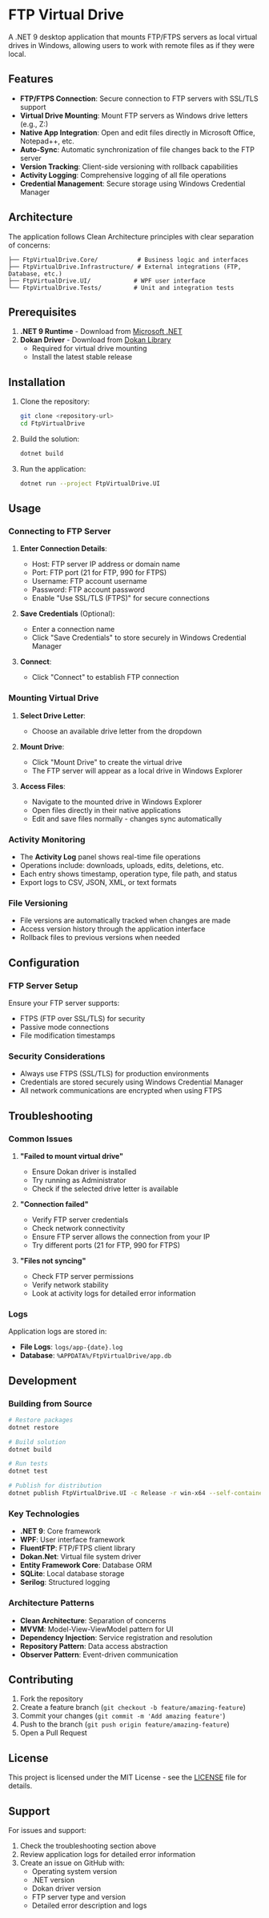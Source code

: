# FTP Virtual Drive

A .NET 9 desktop application that mounts FTP/FTPS servers as local virtual drives in Windows, allowing users to work with remote files as if they were local.

## Features

- **FTP/FTPS Connection**: Secure connection to FTP servers with SSL/TLS support
- **Virtual Drive Mounting**: Mount FTP servers as Windows drive letters (e.g., Z:)
- **Native App Integration**: Open and edit files directly in Microsoft Office, Notepad++, etc.
- **Auto-Sync**: Automatic synchronization of file changes back to the FTP server
- **Version Tracking**: Client-side versioning with rollback capabilities
- **Activity Logging**: Comprehensive logging of all file operations
- **Credential Management**: Secure storage using Windows Credential Manager

## Architecture

The application follows Clean Architecture principles with clear separation of concerns:

```
├── FtpVirtualDrive.Core/           # Business logic and interfaces
├── FtpVirtualDrive.Infrastructure/ # External integrations (FTP, Database, etc.)
├── FtpVirtualDrive.UI/            # WPF user interface
└── FtpVirtualDrive.Tests/         # Unit and integration tests
```

## Prerequisites

1. **.NET 9 Runtime** - Download from [Microsoft .NET](https://dotnet.microsoft.com/download)
2. **Dokan Driver** - Download from [Dokan Library](https://github.com/dokan-dev/dokany/releases)
   - Required for virtual drive mounting
   - Install the latest stable release

## Installation

1. Clone the repository:
   ```bash
   git clone <repository-url>
   cd FtpVirtualDrive
   ```

2. Build the solution:
   ```bash
   dotnet build
   ```

3. Run the application:
   ```bash
   dotnet run --project FtpVirtualDrive.UI
   ```

## Usage

### Connecting to FTP Server

1. **Enter Connection Details**:
   - Host: FTP server IP address or domain name
   - Port: FTP port (21 for FTP, 990 for FTPS)
   - Username: FTP account username
   - Password: FTP account password
   - Enable "Use SSL/TLS (FTPS)" for secure connections

2. **Save Credentials** (Optional):
   - Enter a connection name
   - Click "Save Credentials" to store securely in Windows Credential Manager

3. **Connect**:
   - Click "Connect" to establish FTP connection

### Mounting Virtual Drive

1. **Select Drive Letter**:
   - Choose an available drive letter from the dropdown

2. **Mount Drive**:
   - Click "Mount Drive" to create the virtual drive
   - The FTP server will appear as a local drive in Windows Explorer

3. **Access Files**:
   - Navigate to the mounted drive in Windows Explorer
   - Open files directly in their native applications
   - Edit and save files normally - changes sync automatically

### Activity Monitoring

- The **Activity Log** panel shows real-time file operations
- Operations include: downloads, uploads, edits, deletions, etc.
- Each entry shows timestamp, operation type, file path, and status
- Export logs to CSV, JSON, XML, or text formats

### File Versioning

- File versions are automatically tracked when changes are made
- Access version history through the application interface
- Rollback files to previous versions when needed

## Configuration

### FTP Server Setup

Ensure your FTP server supports:
- FTPS (FTP over SSL/TLS) for security
- Passive mode connections
- File modification timestamps

### Security Considerations

- Always use FTPS (SSL/TLS) for production environments
- Credentials are stored securely using Windows Credential Manager
- All network communications are encrypted when using FTPS

## Troubleshooting

### Common Issues

1. **"Failed to mount virtual drive"**
   - Ensure Dokan driver is installed
   - Try running as Administrator
   - Check if the selected drive letter is available

2. **"Connection failed"**
   - Verify FTP server credentials
   - Check network connectivity
   - Ensure FTP server allows the connection from your IP
   - Try different ports (21 for FTP, 990 for FTPS)

3. **"Files not syncing"**
   - Check FTP server permissions
   - Verify network stability
   - Look at activity logs for detailed error information

### Logs

Application logs are stored in:
- **File Logs**: `logs/app-{date}.log`
- **Database**: `%APPDATA%/FtpVirtualDrive/app.db`

## Development

### Building from Source

```bash
# Restore packages
dotnet restore

# Build solution
dotnet build

# Run tests
dotnet test

# Publish for distribution
dotnet publish FtpVirtualDrive.UI -c Release -r win-x64 --self-contained
```

### Key Technologies

- **.NET 9**: Core framework
- **WPF**: User interface framework
- **FluentFTP**: FTP/FTPS client library
- **Dokan.Net**: Virtual file system driver
- **Entity Framework Core**: Database ORM
- **SQLite**: Local database storage
- **Serilog**: Structured logging

### Architecture Patterns

- **Clean Architecture**: Separation of concerns
- **MVVM**: Model-View-ViewModel pattern for UI
- **Dependency Injection**: Service registration and resolution
- **Repository Pattern**: Data access abstraction
- **Observer Pattern**: Event-driven communication

## Contributing

1. Fork the repository
2. Create a feature branch (`git checkout -b feature/amazing-feature`)
3. Commit your changes (`git commit -m 'Add amazing feature'`)
4. Push to the branch (`git push origin feature/amazing-feature`)
5. Open a Pull Request

## License

This project is licensed under the MIT License - see the [LICENSE](LICENSE) file for details.

## Support

For issues and support:
1. Check the troubleshooting section above
2. Review application logs for detailed error information
3. Create an issue on GitHub with:
   - Operating system version
   - .NET version
   - Dokan driver version
   - FTP server type and version
   - Detailed error description and logs
